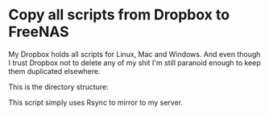 # Copy all scripts from Dropbox to FreeNAS

My Dropbox holds all scripts for Linux, Mac and Windows. And even though I trust Dropbox not to delete any of my shit I'm
still paranoid enough to keep them duplicated elsewhere.

This is the directory structure:

[](img/desktop.png)


This script simply uses Rsync to mirror to my server.
